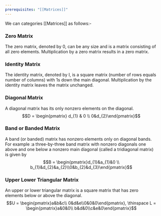 ```yaml
---
prerequisites: "[[Matrices]]"
---
```


We can categories [[Matrices]] as follows:-
### Zero Matrix
The zero matrix, denoted by 0, can be any size and is a matrix consisting of all zero elements.
Multiplication by a zero matrix results in a zero matrix.

### Identity Matrix
The identity matrix, denoted by I, is a square matrix (number of rows equals number of columns) with 1s down the main diagonal.
Multiplication by the identity matrix leaves the matrix unchanged.

### Diagonal Matrix
A diagonal matrix has its only nonzero elements on the diagonal.  $$D = \begin{pmatrix} d_{1} & 0 \\ 0&d_{2}\end{pmatrix}$$
### Band or Banded Matrix
A band (or banded) matrix has nonzero elements only on diagonal bands. 
For example :a three-by-three band matrix with nonzero diagonals one above and one below a nonzero main diagonal (called a tridiagonal matrix) is given by $$B = \begin{pmatrix}d_{1}&a_{1}&0 \\ b_{1}&d_{2}&a_{2}\\0&b_{2}&d_{3}\end{pmatrix}$$
### Upper Lower Triangular Matrix
An upper or lower triangular matrix is a square matrix that has zero elements below or above the diagonal.
$$U = \begin{pmatrix}a&b&c\\ 0&d&e\\0&0&0\end{pmatrix}, \thinspace L = \begin{pmatrix}a&0&0\\ b&d&0\\c&e&0\end{pmatrix}$$ 